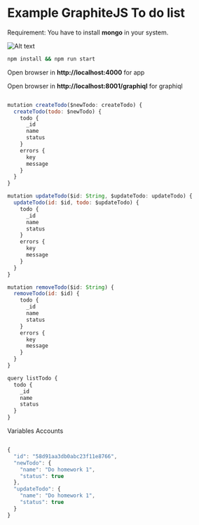 # Example GraphiteJS To do list

Requirement: You have to install **mongo** in your system.


![Alt text](https://github.com/graphitejs/graphitejs/blob/master/examples/todo-list/screenshot/todo-list.png)



```bash
npm install && npm run start
```


Open browser in **http://localhost:4000** for app

Open browser in **http://localhost:8001/graphiql** for graphiql


```javascript

mutation createTodo($newTodo: createTodo) {
  createTodo(todo: $newTodo) {
    todo {
      _id
      name
      status
    }
    errors {
      key
      message
    }
  }
}

mutation updateTodo($id: String, $updateTodo: updateTodo) {
  updateTodo(id: $id, todo: $updateTodo) {
    todo {
      _id
      name
      status
    }
    errors {
      key
      message
    }
  }
}

mutation removeTodo($id: String) {
  removeTodo(id: $id) {
    todo {
      _id
      name
      status
    }
    errors {
      key
      message
    }
  }
}

query listTodo {
  todo {
    _id
    name
    status
  }
}


```

Variables Accounts


```Javascript

{
  "id": "58d91aa3db0abc23f11e8766",
  "newTodo": {
    "name": "Do homework 1",
    "status": true
  },
  "updateTodo": {
    "name": "Do homework 1",
    "status": true
  }
}

```
